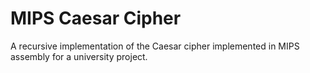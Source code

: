 # MIPS Caesar Cipher

A recursive implementation of the Caesar cipher implemented in MIPS assembly for a university project.
